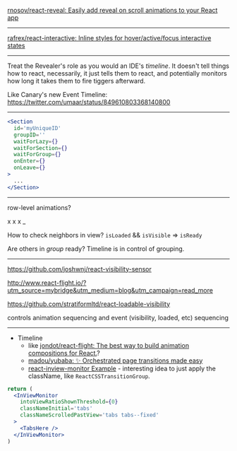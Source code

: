[rnosov/react\-reveal: Easily add reveal on scroll animations to your React app](https://github.com/rnosov/react-reveal)

---

[rafrex/react\-interactive: Inline styles for hover/active/focus interactive states](https://github.com/rafrex/react-interactive?utm_campaign=Fullstack%2BReact&utm_medium=email&utm_source=Fullstack_React_82)

---

Treat the Revealer's role as you would an IDE's _timeline_. It doesn't tell things how to react, necessarily, it just tells them to react, and potentially monitors how long it takes them to fire tiggers afterward.

Like Canary's new Event Timeline: https://twitter.com/umaar/status/849610803368140800

---

```jsx
<Section
  id='myUniqueID'
  groupID=''
  waitForLazy={}
  waitForSection={}
  waitForGroup={}
  onEnter={}
  onLeave={}
>
  ...
</Section>
```

---

row-level animations?

x x x _

How to check neighbors in view? `isLoaded` && `isVisible` => `isReady`

Are others in *group* ready? Timeline is in control of grouping.

---

https://github.com/joshwnj/react-visibility-sensor

http://www.react-flight.io/?utm_source=mybridge&utm_medium=blog&utm_campaign=read_more

https://github.com/stratiformltd/react-loadable-visibility

controls animation sequencing and event (visibility, loaded, etc) sequencing

---

- Timeline
  - like [jondot/react-flight: The best way to build animation compositions for React.](https://github.com/jondot/react-flight)?
  - [madou/yubaba: ✨ Orchestrated page transitions made easy](https://github.com/madou/yubaba)
  - [react\-inview\-monitor Example](https://snipsco.github.io/react-inview-monitor/) - interesting idea to just apply the className, like `ReactCSSTransitionGroup`.
```jsx
return (
  <InViewMonitor
    intoViewRatioShownThreshold={0}
    classNameInitial='tabs'
    classNameScrolledPastView='tabs tabs--fixed'
  >
    <TabsHere />
  </InViewMonitor>
)
```
